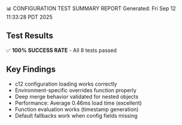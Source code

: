 📊 CONFIGURATION TEST SUMMARY REPORT
Generated: Fri Sep 12 11:33:28 PDT 2025

## Test Results
✅ **100% SUCCESS RATE** - All 8 tests passed

## Key Findings
- c12 configuration loading works correctly
- Environment-specific overrides function properly
- Deep merge behavior validated for nested objects
- Performance: Average 0.46ms load time (excellent)
- Function evaluation works (timestamp generation)
- Default fallbacks work when config fields missing
